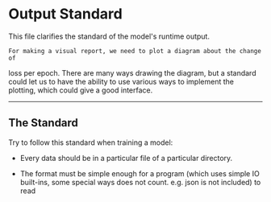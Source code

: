 # Output Standard 

This file clarifies the standard of the model's runtime output.

    For making a visual report, we need to plot a diagram about the change of
loss per epoch. There are many ways drawing the diagram, but a standard could
let us to have the ability to use various ways to implement the plotting, which
could give a good interface.  

---

## The Standard

Try to follow this standard when training a model:

- Every data should be in a particular file of a particular directory.

- The format must be simple enough for a program (which uses simple IO built-ins,
  some special ways does not count. e.g. json is not included) to read

